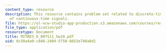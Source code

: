 ```yaml
---
content_type: resource
description: This resource contains problem set related to discrete-time processing
  of continuous-time signals.
file: https://ol-ocw-studio-app-production.s3.amazonaws.com/courses/res-6-007-signals-and-systems-spring-2011/0c50a4a9c848240457508853e740a8d1_MITRES_6_007S11_hw18.pdf
file_type: application/pdf
resourcetype: Document
title: MITRES_6_007S11_hw18.pdf
uid: 0c50a4a9-c848-2404-5750-8853e740a8d1
---
```

